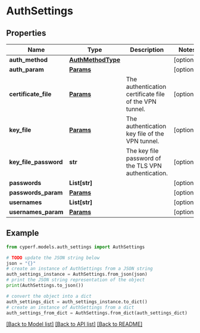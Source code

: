 # AuthSettings


## Properties

Name | Type | Description | Notes
------------ | ------------- | ------------- | -------------
**auth_method** | [**AuthMethodType**](AuthMethodType.md) |  | [optional] 
**auth_param** | [**Params**](Params.md) |  | [optional] 
**certificate_file** | [**Params**](Params.md) | The authentication certificate file of the VPN tunnel. | [optional] 
**key_file** | [**Params**](Params.md) | The authentication key file of the VPN tunnel. | [optional] 
**key_file_password** | **str** | The key file password of the TLS VPN authentication. | [optional] 
**passwords** | **List[str]** |  | [optional] 
**passwords_param** | [**Params**](Params.md) |  | [optional] 
**usernames** | **List[str]** |  | [optional] 
**usernames_param** | [**Params**](Params.md) |  | [optional] 

## Example

```python
from cyperf.models.auth_settings import AuthSettings

# TODO update the JSON string below
json = "{}"
# create an instance of AuthSettings from a JSON string
auth_settings_instance = AuthSettings.from_json(json)
# print the JSON string representation of the object
print(AuthSettings.to_json())

# convert the object into a dict
auth_settings_dict = auth_settings_instance.to_dict()
# create an instance of AuthSettings from a dict
auth_settings_from_dict = AuthSettings.from_dict(auth_settings_dict)
```
[[Back to Model list]](../README.md#documentation-for-models) [[Back to API list]](../README.md#documentation-for-api-endpoints) [[Back to README]](../README.md)


